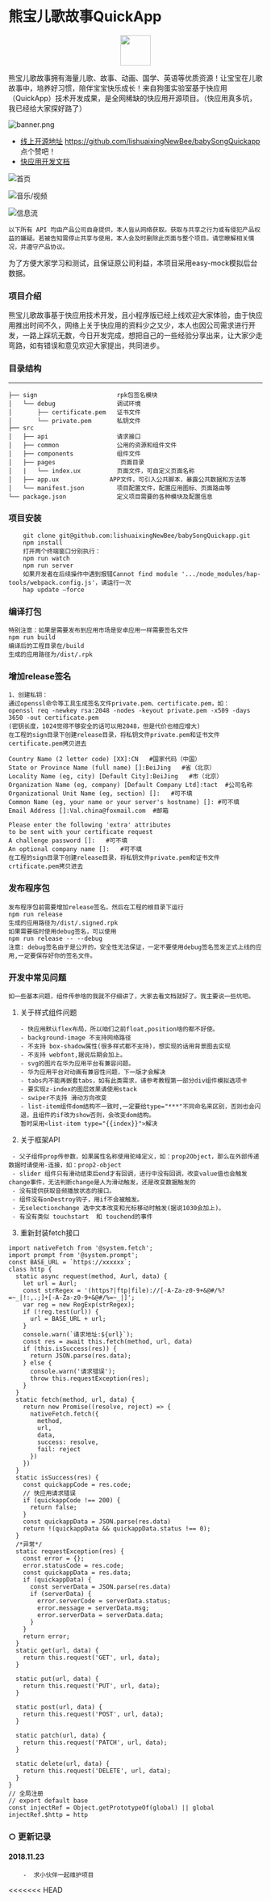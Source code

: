 # 熊宝儿歌故事QuickApp

<p align="center">
  <img height="60" src="https://user-gold-cdn.xitu.io/2018/11/22/1673aa469f67ae2c?w=280&h=97&f=png&s=11011">
</p>

熊宝儿歌故事拥有海量儿歌、故事、动画、国学、英语等优质资源！让宝宝在儿歌故事中，培养好习惯，陪伴宝宝快乐成长！来自狗蛋实验室基于快应用（QuickApp）技术开发成果，是全网稀缺的快应用开源项目。（快应用真多坑，我已经给大家探好路了）


![banner.png](https://user-gold-cdn.xitu.io/2018/11/22/1673a99b22d4de1c?w=2800&h=1724&f=png&s=782271)

- [线上开源地址](https://github.com/lishuaixingNewBee/babySongQuickapp) https://github.com/lishuaixingNewBee/babySongQuickapp 点个赞吧！
- [快应用开发文档](https://doc.quickapp.cn/)

![首页](https://user-gold-cdn.xitu.io/2018/11/22/1673aaa9f1bb50ce?w=260&h=466&f=gif&s=1835323)

![音乐/视频](https://user-gold-cdn.xitu.io/2018/11/22/1673aab73d0246d5?w=260&h=466&f=gif&s=3308757)

![信息流](https://user-gold-cdn.xitu.io/2018/11/22/1673aacdcee6238a?w=260&h=466&f=gif&s=2998732)


`以下所有 API 均由产品公司自身提供，本人皆从网络获取。获取与共享之行为或有侵犯产品权益的嫌疑。若被告知需停止共享与使用，本人会及时删除此页面与整个项目。请您暸解相关情况，并遵守产品协议。`

为了方便大家学习和测试，且保证原公司利益，本项目采用easy-mock模拟后台数据。

###  项目介绍
熊宝儿歌故事基于快应用技术开发，且小程序版已经上线欢迎大家体验，由于快应用推出时间不久，网络上关于快应用的资料少之又少，本人也因公司需求进行开发，一路上踩坑无数，今日开发完成，想把自己的一些经验分享出来，让大家少走弯路，如有错误和意见欢迎大家提出，共同进步。

### 目录结构
------
```shell
├── sign                      rpk包签名模块
│   └── debug                 调试环境
│       ├── certificate.pem   证书文件
│       └── private.pem       私钥文件
├── src
│   ├── api                   请求接口
│   ├── common                公用的资源和组件文件
│   ├── components            组件文件
│   ├── pages                  页面目录
│   |   └── index.ux          页面文件，可自定义页面名称
│   ├── app.ux              APP文件，可引入公共脚本，暴露公共数据和方法等
│   └── manifest.json         项目配置文件，配置应用图标、页面路由等
└── package.json              定义项目需要的各种模块及配置信息
```

### 项目安装
```
    git clone git@github.com:lishuaixingNewBee/babySongQuickapp.git
    npm install
    打开两个终端窗口分别执行：
    npm run watch
    npm run server
    如果开发者在后续操作中遇到报错Cannot find module '.../node_modules/hap-tools/webpack.config.js'，请运行一次
    hap update —force
```
### 编译打包
```
特别注意：如果是需要发布到应用市场是安卓应用一样需要签名文件
npm run build
编译后的工程目录在/build
生成的应用路径为/dist/.rpk
```
### 增加release签名
```
1、创建私钥：
通过openssl命令等工具生成签名文件private.pem、certificate.pem，如：
openssl req -newkey rsa:2048 -nodes -keyout private.pem -x509 -days 3650 -out certificate.pem
(密钥长度，1024觉得不够安全的话可以用2048，但是代价也相应增大)
在工程的sign目录下创建release目录，将私钥文件private.pem和证书文件certificate.pem拷贝进去

Country Name (2 letter code) [XX]:CN   #国家代码（中国）
State or Province Name (full name) []:BeiJing   #省（北京）
Locality Name (eg, city) [Default City]:BeiJing   #市（北京）
Organization Name (eg, company) [Default Company Ltd]:tact  #公司名称
Organizational Unit Name (eg, section) []:   #可不填
Common Name (eg, your name or your server's hostname) []: #可不填
Email Address []:Val.china@foxmail.com  #邮箱
 
Please enter the following 'extra' attributes
to be sent with your certificate request
A challenge password []:   #可不填
An optional company name []:   #可不填
在工程的sign目录下创建release目录，将私钥文件private.pem和证书文件crtificate.pem拷贝进去
```
### 发布程序包
```
发布程序包前需要增加release签名，然后在工程的根目录下运行
npm run release
生成的应用路径为/dist/.signed.rpk
如果需要临时使用debug签名，可以使用
npm run release -- --debug
注意: debug签名由于是公开的，安全性无法保证，一定不要使用debug签名签发正式上线的应用,一定要保存好你的签名文件。
```
### 开发中常见问题
`如一些基本问题，组件传参啥的我就不仔细讲了，大家去看文档就好了。我主要说一些坑吧。`
1. 关于样式组件问题
    ```
    - 快应用默认flex布局，所以咱们之前float,position啥的都不好使。
    - background-image 不支持网络路径
    - 不支持 box-shadow属性(很多样式都不支持)，想实现的话用背景图去实现
    - 不支持 webfont,据说后期会加上。
    - svg的图片在华为应用平台有兼容问题。
    - 华为应用平台对动画有兼容性问题，下一版才会解决
    - tabs内不能再嵌套tabs，如有此类需求，请参考教程第一部分div组件模拟选项卡
    - 要实现z-index的图层效果请使用stack
    - swiper不支持 滑动方向改变
    - list-item组件dom结构不一致时,一定要给type="***"不同命名来区别，否则也会闪退，且组件的if改为show否则，会改变dom结构。
    暂时采用<list-item type="{{index}}">解决
    ```
2. 关于框架API
  ```
   - 父子组件prop传参数，如果属性名称使用驼峰定义，如：prop2Object，那么在外部传递数据时请使用-连接，如：prop2-object
   - slider 组件只有滑动结束后end才有回调，进行中没有回调，改变value值也会触发change事件，无法判断change是人为滑动触发，还是改变数据触发的
   - 没有提供获取音频播放状态的接口。
   - 组件没有onDestroy钩子，用if不会被触发。
   - 无selectionchange 选中文本改变和光标移动时触发(据说1030会加上)。
   - 有没有类似 touchstart  和 touchend的事件
  ```
3. 重新封装fetch接口
```
import nativeFetch from '@system.fetch';
import prompt from '@system.prompt';
const BASE_URL = `https://xxxxxx`;
class http {
  static async request(method, Aurl, data) {
    let url = Aurl;
    const strRegex = '(https?|ftp|file)://[-A-Za-z0-9+&@#/%?=~_|!:,.;]+[-A-Za-z0-9+&@#/%=~_|]';
    var reg = new RegExp(strRegex);
    if (!reg.test(url)) {
      url = BASE_URL + url;
    }
    console.warn(`请求地址:${url}`);
    const res = await this.fetch(method, url, data)
    if (this.isSuccess(res)) {
      return JSON.parse(res.data);
    } else {
      console.warn('请求错误');
      throw this.requestException(res);
    }
  }
  static fetch(method, url, data) {
    return new Promise((resolve, reject) => {
      nativeFetch.fetch({
        method,
        url,
        data,
        success: resolve,
        fail: reject
      })
    })
  }
  static isSuccess(res) {
    const quickappCode = res.code;
    // 快应用请求错误
    if (quickappCode !== 200) {
      return false;
    }
    const quickappData = JSON.parse(res.data)
    return !(quickappData && quickappData.status !== 0);
  }
  /*异常*/
  static requestException(res) {
    const error = {};
    error.statusCode = res.code;
    const quickappData = res.data;
    if (quickappData) {
      const serverData = JSON.parse(res.data)
      if (serverData) {
        error.serverCode = serverData.status;
        error.message = serverData.msg;
        error.serverData = serverData.data;
      }
    }
    return error;
  }
  static get(url, data) {
    return this.request('GET', url, data);
  }

  static put(url, data) {
    return this.request('PUT', url, data);
  }

  static post(url, data) {
    return this.request('POST', url, data);
  }

  static patch(url, data) {
    return this.request('PATCH', url, data);
  }

  static delete(url, data) {
    return this.request('DELETE', url, data);
  }
}
// 全局注册
// export default base
const injectRef = Object.getPrototypeOf(global) || global
injectRef.$http = http
```

### ○ 更新记录
#### 2018.11.23
```
    -  求小伙伴一起维护项目
```

<<<<<<< HEAD
